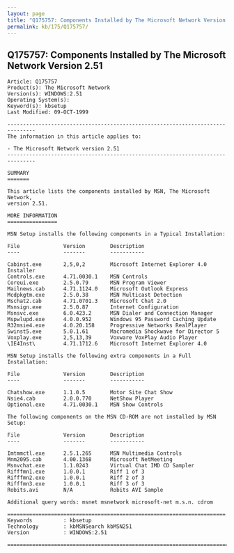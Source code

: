 ```yaml
---
layout: page
title: "Q175757: Components Installed by The Microsoft Network Version 2.51"
permalink: kb/175/Q175757/
---
```


## Q175757: Components Installed by The Microsoft Network Version 2.51

	Article: Q175757
	Product(s): The Microsoft Network
	Version(s): WINDOWS:2.51
	Operating System(s): 
	Keyword(s): kbsetup
	Last Modified: 09-OCT-1999
	
	-------------------------------------------------------------------------------
	The information in this article applies to:
	
	- The Microsoft Network version 2.51 
	-------------------------------------------------------------------------------
	
	SUMMARY
	=======
	
	This article lists the components installed by MSN, The Microsoft Network,
	version 2.51.
	
	MORE INFORMATION
	================
	
	MSN Setup installs the following components in a Typical Installation:
	
	File              Version        Description
	----              -------        -----------
	
	Cabinst.exe       2,5,0,2        Microsoft Internet Explorer 4.0 Installer
	Controls.exe      4.71.0030.1    MSN Controls
	Coreui.exe        2.5.0.79       MSN Program Viewer
	Mailnews.cab      4.71.1124.0    Microsoft Outlook Express
	Mcdpkgtm.exe      2.5.0.38       MSN Multicast Detection
	Mschat2.cab       4.71.0701.3    Microsoft Chat 2.0
	Msnsign.exe       2.5.0.87       Internet Configuration
	Msnsvc.exe        6.0.423.2      MSN Dialer and Connection Manager
	Mspwlupd.exe      4.0.0.952      Windows 95 Password Caching Update
	R32msie4.exe      4.0.20.158     Progressive Networks RealPlayer
	Swinst5.exe       5.0.1.61       Macromedia Shockwave for Director 5
	Voxplay.exe       2,5,13,39      Voxware VoxPlay Audio Player
	\IE4Inst\         4.71.1712.6    Microsoft Internet Explorer 4.0
	
	MSN Setup installs the following extra components in a Full Installation:
	
	File              Version        Description
	----              -------        -----------
	
	Chatshow.exe      1.1.0.5        Motor Site Chat Show
	Nsie4.cab         2.0.0.770      NetShow Player
	Optional.exe      4.71.0030.1    MSN Show Controls
	
	The following components on the MSN CD-ROM are not installed by MSN Setup:
	
	File              Version        Description
	----              -------        -----------
	
	Imtmmctl.exe      2.5.1.265      MSN Multimedia Controls
	Mnm2095.cab       4.00.1368      Microsoft NetMeeting
	Msnvchat.exe      1.1.0243       Virtual Chat IMD CD Sampler
	Rifffmn1.exe      1.0.0.1        Riff 1 of 3
	Rifffmn2.exe      1.0.0.1        Riff 2 of 3
	Rifffmn3.exe      1.0.0.1        Riff 3 of 3
	Robits.avi        N/A            Robits AVI Sample
	
	Additional query words: msnet msnetwork microsoft-net m.s.n. cdrom
	
	======================================================================
	Keywords          : kbsetup 
	Technology        : kbMSNSearch kbMSN251
	Version           : WINDOWS:2.51
	
	=============================================================================
	
